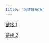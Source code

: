 ```yaml
---
title: '玩转蜂乐场'
---
```


[链接 1](/posts/0/2020-01-26---How-to-Write-A-Blog/)

[链接 2](/posts/0/2020-01-27---How-to-Write-blog-with-Pretty-Formats/)
